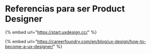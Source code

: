 # Referencias para ser Product Designer

{% embed url="https://start.uxdesign.cc/" %}

{% embed url="https://careerfoundry.com/en/blog/ux-design/how-to-become-a-ux-designer/" %}
